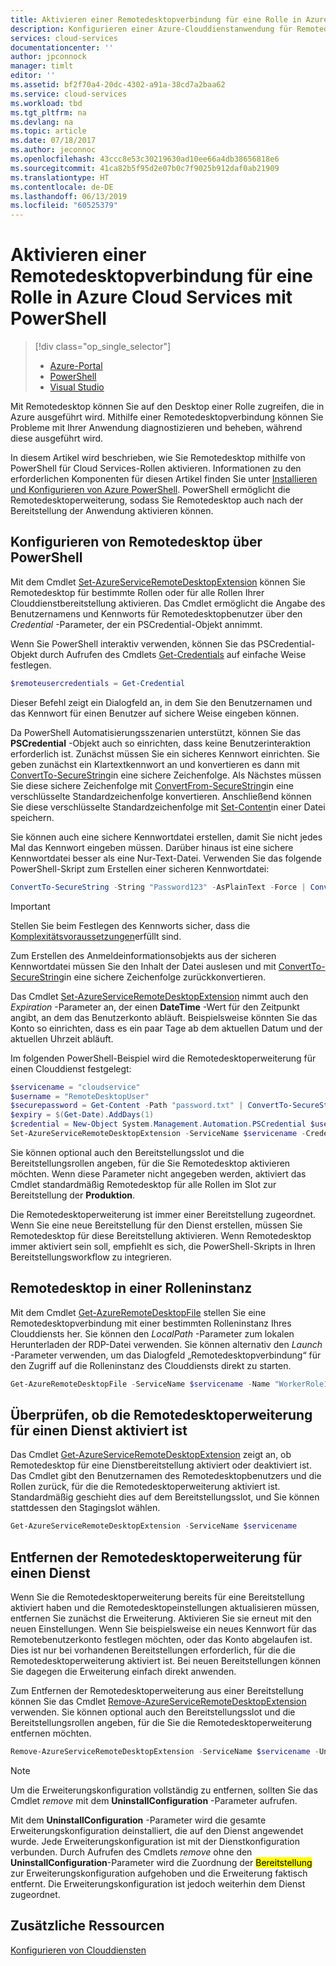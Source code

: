 ```yaml
---
title: Aktivieren einer Remotedesktopverbindung für eine Rolle in Azure Cloud Services mit PowerShell
description: Konfigurieren einer Azure-Clouddienstanwendung für Remotedesktopverbindungen mithilfe der PowerShell
services: cloud-services
documentationcenter: ''
author: jpconnock
manager: timlt
editor: ''
ms.assetid: bf2f70a4-20dc-4302-a91a-38cd7a2baa62
ms.service: cloud-services
ms.workload: tbd
ms.tgt_pltfrm: na
ms.devlang: na
ms.topic: article
ms.date: 07/18/2017
ms.author: jeconnoc
ms.openlocfilehash: 43ccc8e53c30219630ad10ee66a4db38656818e6
ms.sourcegitcommit: 41ca82b5f95d2e07b0c7f9025b912daf0ab21909
ms.translationtype: HT
ms.contentlocale: de-DE
ms.lasthandoff: 06/13/2019
ms.locfileid: "60525379"
---
```

# <a name="enable-remote-desktop-connection-for-a-role-in-azure-cloud-services-using-powershell"></a>Aktivieren einer Remotedesktopverbindung für eine Rolle in Azure Cloud Services mit PowerShell

> [!div class="op_single_selector"]
> * [Azure-Portal](cloud-services-role-enable-remote-desktop-new-portal.md)
> * [PowerShell](cloud-services-role-enable-remote-desktop-powershell.md)
> * [Visual Studio](cloud-services-role-enable-remote-desktop-visual-studio.md)

Mit Remotedesktop können Sie auf den Desktop einer Rolle zugreifen, die in Azure ausgeführt wird. Mithilfe einer Remotedesktopverbindung können Sie Probleme mit Ihrer Anwendung diagnostizieren und beheben, während diese ausgeführt wird.

In diesem Artikel wird beschrieben, wie Sie Remotedesktop mithilfe von PowerShell für Cloud Services-Rollen aktivieren. Informationen zu den erforderlichen Komponenten für diesen Artikel finden Sie unter [Installieren und Konfigurieren von Azure PowerShell](/powershell/azure/overview). PowerShell ermöglicht die Remotedesktoperweiterung, sodass Sie Remotedesktop auch nach der Bereitstellung der Anwendung aktivieren können.

## <a name="configure-remote-desktop-from-powershell"></a>Konfigurieren von Remotedesktop über PowerShell
Mit dem Cmdlet [Set-AzureServiceRemoteDesktopExtension](/powershell/module/servicemanagement/azure/set-azureserviceremotedesktopextension?view=azuresmps-3.7.0) können Sie Remotedesktop für bestimmte Rollen oder für alle Rollen Ihrer Clouddienstbereitstellung aktivieren. Das Cmdlet ermöglicht die Angabe des Benutzernamens und Kennworts für Remotedesktopbenutzer über den *Credential* -Parameter, der ein PSCredential-Objekt annimmt.

Wenn Sie PowerShell interaktiv verwenden, können Sie das PSCredential-Objekt durch Aufrufen des Cmdlets [Get-Credentials](https://technet.microsoft.com/library/hh849815.aspx) auf einfache Weise festlegen.

```powershell
$remoteusercredentials = Get-Credential
```

Dieser Befehl zeigt ein Dialogfeld an, in dem Sie den Benutzernamen und das Kennwort für einen Benutzer auf sichere Weise eingeben können.

Da PowerShell Automatisierungsszenarien unterstützt, können Sie das **PSCredential** -Objekt auch so einrichten, dass keine Benutzerinteraktion erforderlich ist. Zunächst müssen Sie ein sicheres Kennwort einrichten. Sie geben zunächst ein Klartextkennwort an und konvertieren es dann mit [ConvertTo-SecureString](https://technet.microsoft.com/library/hh849818.aspx)in eine sichere Zeichenfolge. Als Nächstes müssen Sie diese sichere Zeichenfolge mit [ConvertFrom-SecureString](https://technet.microsoft.com/library/hh849814.aspx)in eine verschlüsselte Standardzeichenfolge konvertieren. Anschließend können Sie diese verschlüsselte Standardzeichenfolge mit [Set-Content](https://technet.microsoft.com/library/ee176959.aspx)in einer Datei speichern.

Sie können auch eine sichere Kennwortdatei erstellen, damit Sie nicht jedes Mal das Kennwort eingeben müssen. Darüber hinaus ist eine sichere Kennwortdatei besser als eine Nur-Text-Datei. Verwenden Sie das folgende PowerShell-Skript zum Erstellen einer sicheren Kennwortdatei:

```powershell
ConvertTo-SecureString -String "Password123" -AsPlainText -Force | ConvertFrom-SecureString | Set-Content "password.txt"
```

> [!IMPORTANT]
> Stellen Sie beim Festlegen des Kennworts sicher, dass die [Komplexitätsvoraussetzungen](https://technet.microsoft.com/library/cc786468.aspx)erfüllt sind.

Zum Erstellen des Anmeldeinformationsobjekts aus der sicheren Kennwortdatei müssen Sie den Inhalt der Datei auslesen und mit [ConvertTo-SecureString](https://technet.microsoft.com/library/hh849818.aspx)in eine sichere Zeichenfolge zurückkonvertieren.

Das Cmdlet [Set-AzureServiceRemoteDesktopExtension](/powershell/module/servicemanagement/azure/set-azureserviceremotedesktopextension?view=azuresmps-3.7.0) nimmt auch den *Expiration* -Parameter an, der einen **DateTime** -Wert für den Zeitpunkt angibt, an dem das Benutzerkonto abläuft. Beispielsweise könnten Sie das Konto so einrichten, dass es ein paar Tage ab dem aktuellen Datum und der aktuellen Uhrzeit abläuft.

Im folgenden PowerShell-Beispiel wird die Remotedesktoperweiterung für einen Clouddienst festgelegt:

```powershell
$servicename = "cloudservice"
$username = "RemoteDesktopUser"
$securepassword = Get-Content -Path "password.txt" | ConvertTo-SecureString
$expiry = $(Get-Date).AddDays(1)
$credential = New-Object System.Management.Automation.PSCredential $username,$securepassword
Set-AzureServiceRemoteDesktopExtension -ServiceName $servicename -Credential $credential -Expiration $expiry
```
Sie können optional auch den Bereitstellungsslot und die Bereitstellungsrollen angeben, für die Sie Remotedesktop aktivieren möchten. Wenn diese Parameter nicht angegeben werden, aktiviert das Cmdlet standardmäßig Remotedesktop für alle Rollen im Slot zur Bereitstellung der **Produktion**.

Die Remotedesktoperweiterung ist immer einer Bereitstellung zugeordnet. Wenn Sie eine neue Bereitstellung für den Dienst erstellen, müssen Sie Remotedesktop für diese Bereitstellung aktivieren. Wenn Remotedesktop immer aktiviert sein soll, empfiehlt es sich, die PowerShell-Skripts in Ihren Bereitstellungsworkflow zu integrieren.

## <a name="remote-desktop-into-a-role-instance"></a>Remotedesktop in einer Rolleninstanz

Mit dem Cmdlet [Get-AzureRemoteDesktopFile](/powershell/module/servicemanagement/azure/get-azureremotedesktopfile?view=azuresmps-3.7.0) stellen Sie eine Remotedesktopverbindung mit einer bestimmten Rolleninstanz Ihres Clouddiensts her. Sie können den *LocalPath* -Parameter zum lokalen Herunterladen der RDP-Datei verwenden. Sie können alternativ den *Launch* -Parameter verwenden, um das Dialogfeld „Remotedesktopverbindung“ für den Zugriff auf die Rolleninstanz des Clouddiensts direkt zu starten.

```powershell
Get-AzureRemoteDesktopFile -ServiceName $servicename -Name "WorkerRole1_IN_0" -Launch
```

## <a name="check-if-remote-desktop-extension-is-enabled-on-a-service"></a>Überprüfen, ob die Remotedesktoperweiterung für einen Dienst aktiviert ist

Das Cmdlet [Get-AzureServiceRemoteDesktopExtension](/powershell/module/servicemanagement/azure/get-azureremotedesktopfile?view=azuresmps-3.7.0) zeigt an, ob Remotedesktop für eine Dienstbereitstellung aktiviert oder deaktiviert ist. Das Cmdlet gibt den Benutzernamen des Remotedesktopbenutzers und die Rollen zurück, für die die Remotedesktoperweiterung aktiviert ist. Standardmäßig geschieht dies auf dem Bereitstellungsslot, und Sie können stattdessen den Stagingslot wählen.

```powershell
Get-AzureServiceRemoteDesktopExtension -ServiceName $servicename
```

## <a name="remove-remote-desktop-extension-from-a-service"></a>Entfernen der Remotedesktoperweiterung für einen Dienst

Wenn Sie die Remotedesktoperweiterung bereits für eine Bereitstellung aktiviert haben und die Remotedesktopeinstellungen aktualisieren müssen, entfernen Sie zunächst die Erweiterung. Aktivieren Sie sie erneut mit den neuen Einstellungen. Wenn Sie beispielsweise ein neues Kennwort für das Remotebenutzerkonto festlegen möchten, oder das Konto abgelaufen ist. Dies ist nur bei vorhandenen Bereitstellungen erforderlich, für die die Remotedesktoperweiterung aktiviert ist. Bei neuen Bereitstellungen können Sie dagegen die Erweiterung einfach direkt anwenden.

Zum Entfernen der Remotedesktoperweiterung aus einer Bereitstellung können Sie das Cmdlet [Remove-AzureServiceRemoteDesktopExtension](/powershell/module/servicemanagement/azure/remove-azureserviceremotedesktopextension?view=azuresmps-3.7.0) verwenden. Sie können optional auch den Bereitstellungsslot und die Bereitstellungsrollen angeben, für die Sie die Remotedesktoperweiterung entfernen möchten.

```powershell
Remove-AzureServiceRemoteDesktopExtension -ServiceName $servicename -UninstallConfiguration
```

> [!NOTE]
> Um die Erweiterungskonfiguration vollständig zu entfernen, sollten Sie das Cmdlet *remove* mit dem **UninstallConfiguration** -Parameter aufrufen.
>
> Mit dem **UninstallConfiguration** -Parameter wird die gesamte Erweiterungskonfiguration deinstalliert, die auf den Dienst angewendet wurde. Jede Erweiterungskonfiguration ist mit der Dienstkonfiguration verbunden. Durch Aufrufen des Cmdlets *remove* ohne den **UninstallConfiguration**-Parameter wird die Zuordnung der <mark>Bereitstellung</mark> zur Erweiterungskonfiguration aufgehoben und die Erweiterung faktisch entfernt. Die Erweiterungskonfiguration ist jedoch weiterhin dem Dienst zugeordnet.

## <a name="additional-resources"></a>Zusätzliche Ressourcen

[Konfigurieren von Clouddiensten](cloud-services-how-to-configure-portal.md)